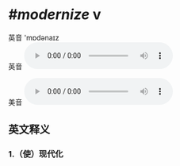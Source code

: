 # ***\#modernize*** v
英音 'mɒdənaɪz  
英音
<audio src="./media/modernize1_AAC.aac" controls="controls"></audio>

美音
<audio src="./media/modernize2_AAC.aac" controls="controls"></audio>



  

英文释义
---
### 1.**（使）现代化**  


